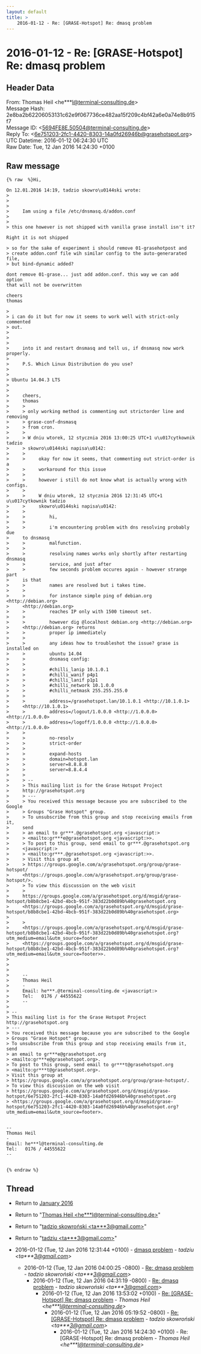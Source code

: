 ```yaml
---
layout: default
title: >
    2016-01-12 - Re: [GRASE-Hotspot] Re: dmasq problem
---
```


# 2016-01-12 - Re: [GRASE-Hotspot] Re: dmasq problem

## Header Data

From: Thomas Heil \<he***l@terminal-consulting.de\><br>
Message Hash: 2e8ba2b62206053131c62e9f067736ce482aa15f209c4bf42a6e0a74e8b915f7<br>
Message ID: \<5694FE8E.50504@terminal-consulting.de\><br>
Reply To: \<6e751203-2fc1-4420-8303-14a0fd26946b@grasehotspot.org\><br>
UTC Datetime: 2016-01-12 06:24:30 UTC<br>
Raw Date: Tue, 12 Jan 2016 14:24:30 +0100<br>

## Raw message

```
{% raw  %}Hi,

On 12.01.2016 14:19, tadzio skowro\u0144ski wrote:
> 
> 
> 
>     Iam using a file /etc/dnsmasq.d/addon.conf
> 
> 
> this one however is not shipped with vanilla grase install isn't it?

Right it is not shipped

> so for the sake of experiment i should remove 01-grasehotpost and
> create addon.conf file wih similar config to the auto-generarated file,
> but bind-dynamic added?

dont remove 01-grase... just add addon.conf. this way we can add option
that will not be overwritten

cheers
thomas

>  
> i can do it but for now it seems to work well with strict-only commented
> out.
>  
> 
> 
>     into it and restart dnsmasq and tell us, if dnsmasq now work properly.
> 
>     P.S. Which Linux Distribution do you use?
> 
> 
> Ubuntu 14.04.3 LTS
>  
> 
>     cheers,
>     thomas
>     >
>     > only working method is commenting out strictorder line and removing
>     > grase-conf-dnsmasq
>     > from cron.
>     >
>     > W dniu wtorek, 12 stycznia 2016 13:00:25 UTC+1 u\u017cytkownik tadzio
>     > skowro\u0144ski napisa\u0142:
>     >
>     >     okay for now it seems, that commenting out strict-order is a
>     >     workaround for this issue
>     >
>     >     however i still do not know what is actually wrong with configs.
>     >
>     >     W dniu wtorek, 12 stycznia 2016 12:31:45 UTC+1 u\u017cytkownik tadzio
>     >     skowro\u0144ski napisa\u0142:
>     >
>     >         hi,
>     >
>     >         i'm encountering problem with dns resolving probably due
>     to dnsmasq
>     >         malfunction.
>     >
>     >         resolving names works only shortly after restarting dnsmasq
>     >         service, and just after
>     >         few seconds problem occures again - however strange part
>     is that
>     >         names are resolved but i takes time.
>     >
>     >         for instance simple ping of debian.org <http://debian.org>
>     <http://debian.org>
>     >         reaches IP only with 1500 timeout set.
>     >
>     >         however dig @localhost debian.org <http://debian.org>
>     <http://debian.org> returns
>     >         proper ip immediately
>     >
>     >         any ideas how to troubleshot the issue? grase is installed on
>     >         ubuntu 14.04
>     >         dnsmasq config:
>     >
>     >         #chilli_lanip 10.1.0.1
>     >         #chilli_wanif p4p1
>     >         #chilli_lanif p1p1
>     >         #chilli_network 10.1.0.0
>     >         #chilli_netmask 255.255.255.0
>     >
>     >         address=/grasehotspot.lan/10.1.0.1 <http://10.1.0.1>
>     <http://10.1.0.1>
>     >         address=/logout/1.0.0.0 <http://1.0.0.0> <http://1.0.0.0>
>     >         address=/logoff/1.0.0.0 <http://1.0.0.0> <http://1.0.0.0>
>     >
>     >         no-resolv
>     >         strict-order
>     >
>     >         expand-hosts
>     >         domain=hotspot.lan
>     >         server=8.8.8.8
>     >         server=8.8.4.4
>     >
>     > --
>     > This mailing list is for the Grase Hotspot Project
>     http://grasehotspot.org
>     > ---
>     > You received this message because you are subscribed to the Google
>     > Groups "Grase Hotspot" group.
>     > To unsubscribe from this group and stop receiving emails from it,
>     send
>     > an email to gr***.@grasehotspot.org <javascript:>
>     > <mailto:gr***e@grasehotspot.org <javascript:>>.
>     > To post to this group, send email to gr***.@grasehotspot.org
>     <javascript:>
>     > <mailto:gr***.@grasehotspot.org <javascript:>>.
>     > Visit this group at
>     > https://groups.google.com/a/grasehotspot.org/group/grase-hotspot/
>     <https://groups.google.com/a/grasehotspot.org/group/grase-hotspot/>.
>     > To view this discussion on the web visit
>     >
>     https://groups.google.com/a/grasehotspot.org/d/msgid/grase-hotspot/b8b8cbe1-42bd-4bcb-951f-383d22b0d89b%40grasehotspot.org
>     <https://groups.google.com/a/grasehotspot.org/d/msgid/grase-hotspot/b8b8cbe1-42bd-4bcb-951f-383d22b0d89b%40grasehotspot.org>
> 
>     >
>     <https://groups.google.com/a/grasehotspot.org/d/msgid/grase-hotspot/b8b8cbe1-42bd-4bcb-951f-383d22b0d89b%40grasehotspot.org?utm_medium=email&utm_source=footer
>     <https://groups.google.com/a/grasehotspot.org/d/msgid/grase-hotspot/b8b8cbe1-42bd-4bcb-951f-383d22b0d89b%40grasehotspot.org?utm_medium=email&utm_source=footer>>.
> 
> 
> 
>     -- 
>     Thomas Heil
>     -
>     Email: he***.@terminal-consulting.de <javascript:>
>     Tel:   0176 / 44555622
>     -- 
> 
> -- 
> This mailing list is for the Grase Hotspot Project http://grasehotspot.org
> ---
> You received this message because you are subscribed to the Google
> Groups "Grase Hotspot" group.
> To unsubscribe from this group and stop receiving emails from it, send
> an email to gr***e@grasehotspot.org
> <mailto:gr***e@grasehotspot.org>.
> To post to this group, send email to gr***t@grasehotspot.org
> <mailto:gr***t@grasehotspot.org>.
> Visit this group at
> https://groups.google.com/a/grasehotspot.org/group/grase-hotspot/.
> To view this discussion on the web visit
> https://groups.google.com/a/grasehotspot.org/d/msgid/grase-hotspot/6e751203-2fc1-4420-8303-14a0fd26946b%40grasehotspot.org
> <https://groups.google.com/a/grasehotspot.org/d/msgid/grase-hotspot/6e751203-2fc1-4420-8303-14a0fd26946b%40grasehotspot.org?utm_medium=email&utm_source=footer>.


-- 
Thomas Heil
-
Email: he***l@terminal-consulting.de
Tel:   0176 / 44555622
--


{% endraw %}
```

## Thread

+ Return to [January 2016](/archive/2016/01)

+ Return to "[Thomas Heil <he***l<span>@</span>terminal-consulting.de>](/authors/he___l_at_terminalconsulting_de)"
+ Return to "[tadzio skowroński <ta***3<span>@</span>gmail.com>](/authors/ta___3_at_gmail_com)"
+ Return to "[tadziu <ta***3<span>@</span>gmail.com>](/authors/ta___3_at_gmail_com)"

+ 2016-01-12 (Tue, 12 Jan 2016 12:31:44 +0100) - [dmasq problem](/archive/2016/01/cc0d7eb8393c37e79338b490ed5a9f467b5dbdc7285997a1ea756b22f6a0e049) - _tadziu \<ta***3@gmail.com\>_
  + 2016-01-12 (Tue, 12 Jan 2016 04:00:25 -0800) - [Re: dmasq problem](/archive/2016/01/cd2fd8b099a4b5f9aac81496c8bb5c0e46aea366af1492187cf0feacad455973) - _tadzio skowroński \<ta***3@gmail.com\>_
    + 2016-01-12 (Tue, 12 Jan 2016 04:31:19 -0800) - [Re: dmasq problem](/archive/2016/01/7ddf23f8fa08445ed4af943c6b18c6839c6e42bad446032825edea0a7a1873c4) - _tadzio skowroński \<ta***3@gmail.com\>_
      + 2016-01-12 (Tue, 12 Jan 2016 13:53:02 +0100) - [Re: [GRASE-Hotspot] Re: dmasq problem](/archive/2016/01/18b34eed3c1844bce599cf75c95dc850dba909de5780c749fb0fe185da8bc7bb) - _Thomas Heil \<he***l@terminal-consulting.de\>_
        + 2016-01-12 (Tue, 12 Jan 2016 05:19:52 -0800) - [Re: [GRASE-Hotspot] Re: dmasq problem](/archive/2016/01/b95d618bdd213655ffe09cfd84a4d4732dcb31d433ed7c12aef35eb631e8a4a8) - _tadzio skowroński \<ta***3@gmail.com\>_
          + 2016-01-12 (Tue, 12 Jan 2016 14:24:30 +0100) - Re: [GRASE-Hotspot] Re: dmasq problem - _Thomas Heil \<he***l@terminal-consulting.de\>_

